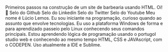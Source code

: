 Primeiros passos na construção de um site de barbearia usando HTML.
Oi!👤
Selo do Github Selo do Linkedin Selo do Twitter Selo do Youtube
Meu nome é Lúcio Lemos. Eu sou iniciante na programação, curioso quando ao assunto que envolve tecnologias. Eu uso a plataforma Windows de forma e para aprendizado passeio pelo Linux conhecendo seus comandos principais. Estou aprendendo lógica de programação usando o portugol studio web e conhecendo ao mesmo tempo HTML, CSS e JAVAscript, com o CODEPEN.  Uso atualmente a IDE e  Sublime.  
